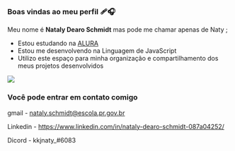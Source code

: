 ### Boas vindas ao meu perfil 🩹🎧

Meu nome é **Nataly Dearo Schmidt** mas pode me chamar apenas de Naty ;

- Estou estudando na [ALURA](https://www.alura.com.br)
- Estou me desenvolvendo na Linguagem de JavaScript
- Utilizo este espaço para minha organização e compartilhamento dos meus projetos desenvolvidos

![](https://media.tenor.com/i1tN3J_smWUAAAAi/aesthetic.gif)

### Você pode entrar em contato comigo   

gmail - nataly.schmidt@escola.pr.gov.br

Linkedin - https://www.linkedin.com/in/nataly-dearo-schmidt-087a04252/

Dicord - kkjnaty_#6083
